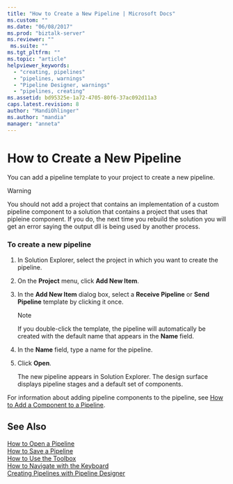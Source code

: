 ```yaml
---
title: "How to Create a New Pipeline | Microsoft Docs"
ms.custom: ""
ms.date: "06/08/2017"
ms.prod: "biztalk-server"
ms.reviewer: ""
 ms.suite: ""
ms.tgt_pltfrm: ""
ms.topic: "article"
helpviewer_keywords: 
  - "creating, pipelines"
  - "pipelines, warnings"
  - "Pipeline Designer, warnings"
  - "pipelines, creating"
ms.assetid: bd95325e-1a72-4705-80f6-37ac092d11a3
caps.latest.revision: 8
author: "MandiOhlinger"
ms.author: "mandia"
manager: "anneta"
---
```

# How to Create a New Pipeline
You can add a pipeline template to your project to create a new pipeline.  
  
> [!WARNING]
>  You should not add a project that contains an implementation of a custom pipeline component to a solution that contains a project that uses that pipleine component. If you do, the next time you rebuild the solution you will get an error saying the output dll is being used by another process.  
  
### To create a new pipeline  
  
1.  In Solution Explorer, select the project in which you want to create the pipeline.  
  
2.  On the **Project** menu, click **Add New Item**.  
  
3.  In the **Add New Item** dialog box, select a **Receive Pipeline** or **Send Pipeline** template by clicking it once.  
  
    > [!NOTE]
    >  If you double-click the template, the pipeline will automatically be created with the default name that appears in the **Name** field.  
  
4.  In the **Name** field, type a name for the pipeline.  
  
5.  Click **Open**.  
  
     The new pipeline appears in Solution Explorer. The design surface displays pipeline stages and a default set of components.  
  
 For information about adding pipeline components to the pipeline, see [How to Add a Component to a Pipeline](../core/how-to-add-a-component-to-a-pipeline.md).  
  
## See Also  
 [How to Open a Pipeline](../core/how-to-open-a-pipeline.md)   
 [How to Save a Pipeline](../core/how-to-save-a-pipeline.md)   
 [How to Use the Toolbox](../core/how-to-use-the-toolbox.md)   
 [How to Navigate with the Keyboard](../core/how-to-navigate-with-the-keyboard.md)   
 [Creating Pipelines with Pipeline Designer](../core/creating-pipelines-with-pipeline-designer.md)